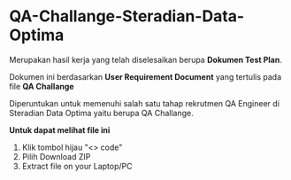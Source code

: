 # QA-Challange-Steradian-Data-Optima

Merupakan hasil kerja yang telah diselesaikan berupa **Dokumen Test Plan**.

Dokumen ini berdasarkan **User Requirement Document** yang tertulis pada file **QA Challange**

Diperuntukan untuk memenuhi salah satu tahap rekrutmen QA Engineer di Steradian Data Optima yaitu berupa QA Challange.

**Untuk dapat melihat file ini**
1) Klik tombol hijau "<> code"
2) Pilih Download ZIP
3) Extract file on your Laptop/PC
